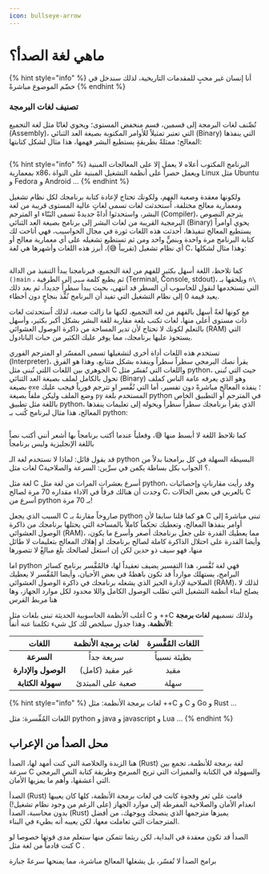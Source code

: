 ```yaml
---
icon: bullseye-arrow
---
```


# ماهي لغة الصدأ؟

{% hint style="info" %}
أنا إنسان غير محبٍ للمقدمات التاريخية، لذلك سندخل في خضّم الموضوع مباشرةً
{% endhint %}

### تصنيف لغات البرمجة

تُصِّنف لغات البرمجة إلى قسمين، قسم منخفض المستوى؛ ويحوي لغاتًا مثل لغة التجميع (Assembly)، التي تعتبر تمثيلاً للأوامر المكتوبة بصيغة العد الثنائي (Binary) التي ينفذها المعالج؛ ممثلةً بطريقةٍ يستطيع البشر فهمها، هذا مثال لشكل كتابتها:

<figure><img src="../.gitbook/assets/image(4).png" alt=""><figcaption></figcaption></figure>

{% hint style="info" %}
البرنامج المكتوب أعلاه لا يعمل إلا على المعالجات المبنية بمعمارية x86، ويعمل حصراً على أنظمة التشغيل المبنية على النواة Linux مثل Ubuntu و Fedora و Android ...
{% endhint %}

ولكونها معقدة وصعبة الفهم، ولكونك تحتاج لإعادة كتابة برنامجك لكل نظام تشغيل ومعمارية معالج مختلفة، اُستحدثت لغات تسمى لغاتٍ عالية المستوى قريبة من لغة البشر، واستحدثوا أداةً جديدةً تسمى البَنّاء او المترجم (Compiler)، يترجم النصوص البرمجية القريبة من لغات البشر إلى برنامج بصيغة العد الثنائي (Binary) يحوي أوامراً يستطيع المعالج تنفيذها، أحدثت هذه اللغات ثورة في مجال الحواسيب، فهي أتاحت لك كتابة البرنامج مرة واحدة وبنصٍّ واحد ومن ثم تستطيع تشغيله على أي معمارية معالج أو أي نظام تشغيل (تقريباً 😅)، أبرز هذه اللغات وأشهرها هي لغة C، وهذا مثال لشكلها:

<figure><img src="../.gitbook/assets/image(3).png" alt=""><figcaption></figcaption></figure>

كما تلاحظ، اللغة أسهل بكثيرٍ للفهم من لغة التجميع، فبرنامجنا يبدأ التنفيذ من الدالة `()main` ، ثم يطبع كلمة `سيي` إلى الطرفية (Terminal, Console, stdout)، ويلحقها بـ `n\` التي نستخدمها لنقول للحاسوب أن السطر قد انتهى، بحيث يبدأ سطراً جديداً، ثم بعد ذلك يعيد قيمة 0 إلى نظام التشغيل التي تفيد أن البرنامج نُفِّذ بنجاحٍ دون أخطاء.

مع كونها لغةً أسهل بالفهم من لغة التجميع، لكنها ما زالت صعبة، لذلك اُستحدثت لغات ذات مستوى أعلى منها، لغات تكتب بلغة مقاربة للغة البشر بشكل أكبر بكثير، وأسهل بالتعلم لكونك لا تحتاج لأن تدير المساحة من ذاكرة الوصول العشوائي (RAM) التي يستحوذ عليها برنامجك، مما يوفر عليك الكثير من حبات البانادول.

تستخدم هذه اللغات أداة أخرى لتشغيلها تسمى المفسّر او المترجم الفوري (Interpreter)، يقرأ نصك البرمجي سطراً سطراً وينفذه بشكل متتابع، وهذا هو الفرق الجوهري بين اللغات اللتي تُبنى مثل C واللغات التي تُفسّر مثل python، حيث التي تُبنى تحول بالكامل لملف بصيغة العد الثنائي (Binary) وهو الذي يعرفه عامة الناس كملف بصيغة `exe` ؛ ينفذه المعالج مباشرةً دون تفسير، أما التي تُفَّسر او تترجم فورياً فيجب عليك وضع الملف وليكن ملفاً بصيغة `py`  المستخدم بلغة python في المترجم أو التطبيق الخاص باللغة مثل تطبيق python، الذي يقرأ برنامجك سطراً سطراً ويحوله إلى تعليمات ينفذها المعالج، هذا مثال لبرنامج كُتب بـ python:

<figure><img src="../.gitbook/assets/image(6).png" alt=""><figcaption></figcaption></figure>

كما تلاحظ اللغة لا أبسط منها 😅، وفعلياً عندما أكتب برنامجاً بها أشعر أنني أكتب نصاً باللغة الإنجليزية وليس برنامجاً

قد يقول قائل: لماذا لا نستخدم لغة الـ python البسيطة السهلة في كل برامجنا بدلاً من لغات مثل C؟ الجواب بكل بساطة يكمن في سرِّين: السرعة والصلاحية.

لغة مثل C أسرع بعشرات المرات من لغة مثل python، وقد رأيت مقارناتٍ وإحصائيات وجدت أن هنالك فرقاً في الاداء مقداره 70 مرة لصالح C، بالعربي في بعض الحالات C أسرع من python بـ 70 مرة!&#x20;

السبب الذي يجعل C صاروخاً مقارنةً بـ python هو كما قلنا سابقا لأن C تبنى مباشرةً إلى أوامر ينفذها المعالج، وتعطيك تحكماً كاملاً بالمساحة التي يحتلها برنامجك من ذاكرة الوصول العشوائي (RAM)، مما يعطيك القدرة على جعل برنامجك أصغر وأسرع ما يكون، وأيضا القدرة على احتلال الذاكرة كاملة لصالح برنامجك او إهلاك المعالج بتعليمات لا طائل منها، فهو سيف ذو حدين لكن إن استغل لصالحك بلغ مبالغً لا تتصورها

اما python فهي لغة تُفَّسر، هذا التفسير يضيف تعقيداً لها، فالمُفَّسر برنامج كسائر البرامج، يستهلك موارداً قد تكون باهظةً في بعض الأحيان، وأيضا المُفَّسر لا يعطيك الصلاحية لإدارة الحيز الذي يشغله برنامجك في ذاكرة الوصول العشوائي (RAM)، لذلك لا يصلح لبناء أنظمة التشغيل التي تطلب الوصول الكامل واللا محدود لكل موارد الجهاز، وها هنا مربط الفرس

أغلب الأنظمة الحاسوبية الحديثة تبنى بلغات مثل C و ++C ولذلك نسميهم **لغات برمجة الأنظمة**، وهذا جدول سيلخص لك كل شيء تكلمنا عنه أنفاً:



|        اللغات       | لغات برمجة الأنظمة | اللغات المُفَّسرة |
| :-----------------: | :----------------: | :---------------: |
|      **السرعة**     |     سريعة جداً     |    بطيئة نسبياً   |
| **الوصول والإدارة** |   غير مقيد (كامل)  |        مقيد       |
|  **سهولة الكتابة**  |  صعبة على المبتدئ  |        سهلة       |

{% hint style="info" %}
لغات برمجة الأنظمة: مثل ++C و C و Go و Rust ...

اللغات المُفِّسرة: مثل python و java و javascript و Lua ...
{% endhint %}

## محل الصدأ من الإعراب

هنا الزبدة والخلاصة التي كنت أمهد لها، الصدأ (Rust) لغة برمجة للأنظمة، تجمع بين سرعة C والسهولة في الكتابة والمميزات التي تريح المبرمج وطريقة كتابة النص البرمجي التي أعشقها، وأهم ما يمزيها الأمان.

الصدأ (Rust) قامت على ثغر وفجوة كانت في لغات برمجة الأنظمة، كلها كان يعيبها انعدام الأمان والصلاحية المفرطة إلى موارد الجهاز (على الرغم من وجود نظام تشغيل!) بدون محاسبة، الصدأ (Rust) يميزها مترجمها الذي ينصحك ويوجهك، من أفضل المترجمات التي تعاملت معها، لكن يعيبه أنه بطيء في البناء.

الصدأ قد تكون معقدة في البداية، لكن ريثما تتمكن منها ستعلم مدى قوتها خصوصا لو كنت قادماً من لغة مثل C .

برامج الصدأ لا تُفسّر، بل يشغلها المعالج مباشرة، مما يمنحها سرعةً جبارة
